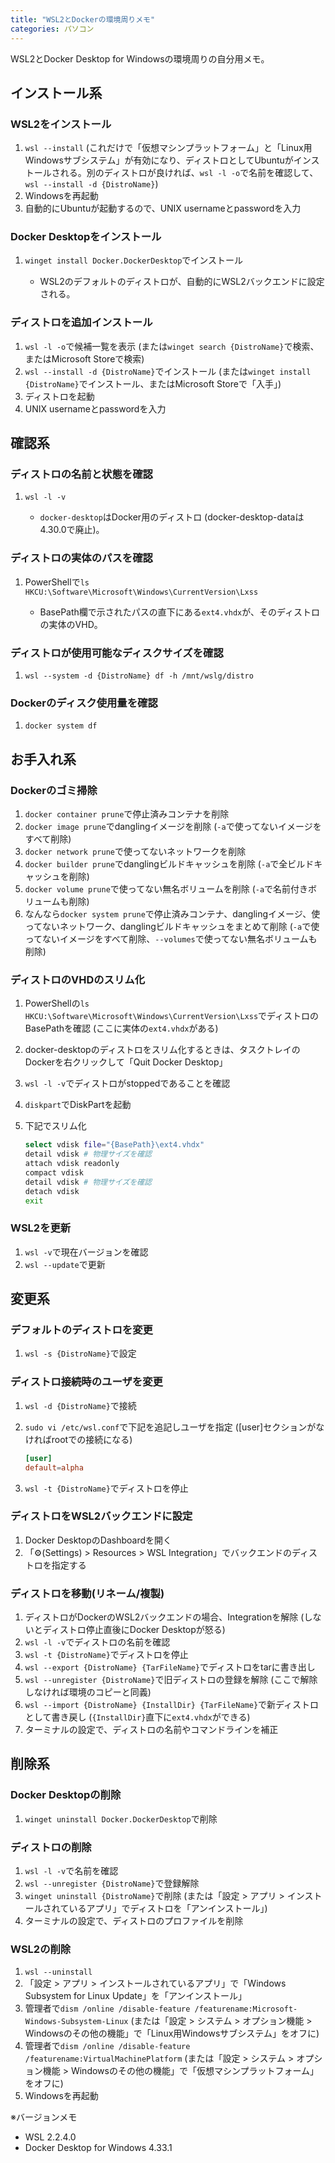 ```yaml
---
title: "WSL2とDockerの環境周りメモ"
categories: パソコン
---
```


WSL2とDocker Desktop for Windowsの環境周りの自分用メモ。

## インストール系

### WSL2をインストール

1. `wsl --install` (これだけで「仮想マシンプラットフォーム」と「Linux用Windowsサブシステム」が有効になり、ディストロとしてUbuntuがインストールされる。別のディストロが良ければ、`wsl -l -o`で名前を確認して、`wsl --install -d {DistroName}`)
2. Windowsを再起動
3. 自動的にUbuntuが起動するので、UNIX usernameとpasswordを入力

### Docker Desktopをインストール

1. `winget install Docker.DockerDesktop`でインストール

   - WSL2のデフォルトのディストロが、自動的にWSL2バックエンドに設定される。

### ディストロを追加インストール

1. `wsl -l -o`で候補一覧を表示 (または`winget search {DistroName}`で検索、またはMicrosoft Storeで検索)
2. `wsl --install -d {DistroName}`でインストール (または`winget install {DistroName}`でインストール、またはMicrosoft Storeで「入手」)
3. ディストロを起動
4. UNIX usernameとpasswordを入力

## 確認系

### ディストロの名前と状態を確認

1. `wsl -l -v`

   - `docker-desktop`はDocker用のディストロ (docker-desktop-dataは4.30.0で廃止)。

### ディストロの実体のパスを確認

1. PowerShellで`ls HKCU:\Software\Microsoft\Windows\CurrentVersion\Lxss`

   - BasePath欄で示されたパスの直下にある`ext4.vhdx`が、そのディストロの実体のVHD。

### ディストロが使用可能なディスクサイズを確認

1. `wsl --system -d {DistroName} df -h /mnt/wslg/distro`

### Dockerのディスク使用量を確認

1. `docker system df`

## お手入れ系

### Dockerのゴミ掃除

1. `docker container prune`で停止済みコンテナを削除
2. `docker image prune`でdanglingイメージを削除 (`-a`で使ってないイメージをすべて削除)
3. `docker network prune`で使ってないネットワークを削除
4. `docker builder prune`でdanglingビルドキャッシュを削除 (`-a`で全ビルドキャッシュを削除)
5. `docker volume prune`で使ってない無名ボリュームを削除 (`-a`で名前付きボリュームも削除)
6. なんなら`docker system prune`で停止済みコンテナ、danglingイメージ、使ってないネットワーク、danglingビルドキャッシュをまとめて削除 (`-a`で使ってないイメージをすべて削除、`--volumes`で使ってない無名ボリュームも削除)

### ディストロのVHDのスリム化

1. PowerShellの`ls HKCU:\Software\Microsoft\Windows\CurrentVersion\Lxss`でディストロのBasePathを確認 (ここに実体の`ext4.vhdx`がある)
2. docker-desktopのディストロをスリム化するときは、タスクトレイのDockerを右クリックして「Quit Docker Desktop」
3. `wsl -l -v`でディストロがstoppedであることを確認
4. `diskpart`でDiskPartを起動
5. 下記でスリム化

   ```sh
   select vdisk file="{BasePath}\ext4.vhdx"
   detail vdisk # 物理サイズを確認
   attach vdisk readonly
   compact vdisk
   detail vdisk # 物理サイズを確認
   detach vdisk
   exit
   ```

### WSL2を更新

1. `wsl -v`で現在バージョンを確認
2. `wsl --update`で更新

## 変更系

### デフォルトのディストロを変更

1. `wsl -s {DistroName}`で設定

### ディストロ接続時のユーザを変更

1. `wsl -d {DistroName}`で接続
2. `sudo vi /etc/wsl.conf`で下記を追記しユーザを指定 ([user]セクションがなければrootでの接続になる)

   ```conf
   [user]
   default=alpha
   ```

3. `wsl -t {DistroName}`でディストロを停止

### ディストロをWSL2バックエンドに設定

1. Docker DesktopのDashboardを開く
2. 「⚙️(Settings) > Resources > WSL Integration」でバックエンドのディストロを指定する

### ディストロを移動(リネーム/複製)

1. ディストロがDockerのWSL2バックエンドの場合、Integrationを解除 (しないとディストロ停止直後にDocker Desktopが怒る)
2. `wsl -l -v`でディストロの名前を確認
3. `wsl -t {DistroName}`でディストロを停止
4. `wsl --export {DistroName} {TarFileName}`でディストロをtarに書き出し
5. `wsl --unregister {DistroName}`で旧ディストロの登録を解除 (ここで解除しなければ環境のコピーと同義)
6. `wsl --import {DistroName} {InstallDir} {TarFileName}`で新ディストロとして書き戻し (`{InstallDir}`直下に`ext4.vhdx`ができる)
7. ターミナルの設定で、ディストロの名前やコマンドラインを補正

## 削除系

### Docker Desktopの削除

1. `winget uninstall Docker.DockerDesktop`で削除

### ディストロの削除

1. `wsl -l -v`で名前を確認
2. `wsl --unregister {DistroName}`で登録解除
3. `winget uninstall {DistroName}`で削除 (または「設定 > アプリ > インストールされているアプリ」でディストロを「アンインストール」)
4. ターミナルの設定で、ディストロのプロファイルを削除

### WSL2の削除

1. `wsl --uninstall`
2. 「設定 > アプリ > インストールされているアプリ」で「Windows Subsystem for Linux Update」を「アンインストール」
3. 管理者で`dism /online /disable-feature /featurename:Microsoft-Windows-Subsystem-Linux` (または「設定 > システム > オプション機能 > Windowsのその他の機能」で「Linux用Windowsサブシステム」をオフに)
4. 管理者で`dism /online /disable-feature /featurename:VirtualMachinePlatform` (または「設定 > システム > オプション機能 > Windowsのその他の機能」で「仮想マシンプラットフォーム」をオフに)
5. Windowsを再起動

※バージョンメモ

- WSL 2.2.4.0
- Docker Desktop for Windows 4.33.1
